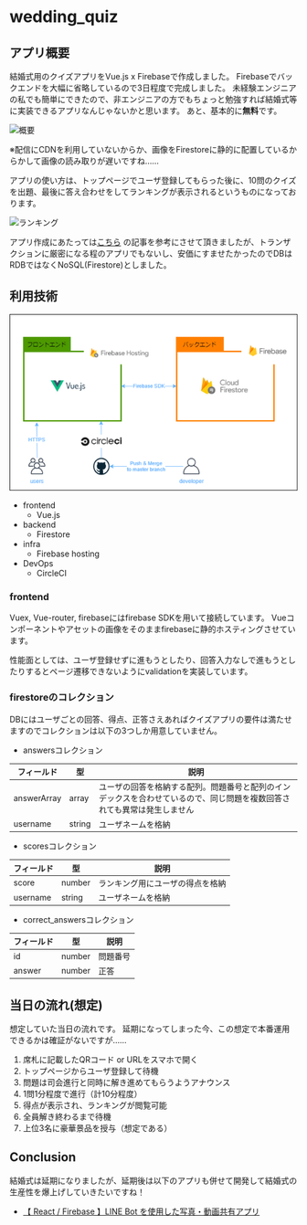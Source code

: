 # wedding_quiz

## アプリ概要
結婚式用のクイズアプリをVue.js x Firebaseで作成しました。
Firebaseでバックエンドを大幅に省略しているので3日程度で完成しました。
未経験エンジニアの私でも簡単にできたので、非エンジニアの方でもちょっと勉強すれば結婚式等に実装できるアプリなんじゃないかと思います。
あと、基本的に**無料**です。

![概要](https://github.com/KamiHitoe/img/blob/master/wedding_quiz/01_main.gif)

※配信にCDNを利用していないからか、画像をFirestoreに静的に配置しているからかして画像の読み取りが遅いですね……

アプリの使い方は、トップページでユーザ登録してもらった後に、10問のクイズを出題、最後に答え合わせをしてランキングが表示されるというものになっております。

![ランキング](https://github.com/KamiHitoe/img/blob/master/wedding_quiz/03_ranking.png)

アプリ作成にあたっては[こちら](https://qiita.com/danishi/items/6f0f2b3052bb1a841d11#comment-ffa9817a67e358782145)
の記事を参考にさせて頂きましたが、トランザクションに厳密になる程のアプリでもないし、安価にすませたかったのでDBはRDBではなくNoSQL(Firestore)としました。


## 利用技術

![インフラ構成図](https://github.com/KamiHitoe/wedding_quiz/blob/master/infra.png)

- frontend
    - Vue.js
- backend
    - Firestore
- infra
    - Firebase hosting
- DevOps
    - CircleCI

### frontend
Vuex, Vue-router, firebaseにはfirebase SDKを用いて接続しています。
Vueコンポーネントやアセットの画像をそのままfirebaseに静的ホスティングさせています。

性能面としては、ユーザ登録せずに進もうとしたり、回答入力なしで進もうとしたりするとページ遷移できないようにvalidationを実装しています。

### firestoreのコレクション
DBにはユーザごとの回答、得点、正答さえあればクイズアプリの要件は満たせますのでコレクションは以下の3つしか用意していません。

- answersコレクション

|  フィールド  |  型  |  説明  |
| ---- | ---- | ---- |
|  answerArray  |  array  | ユーザの回答を格納する配列。問題番号と配列のインデックスを合わせているので、同じ問題を複数回答されても異常は発生しません |
|  username  |  string  | ユーザネームを格納 |

- scoresコレクション

|  フィールド  |  型  |  説明  |
| ---- | ---- | ---- |
|  score  |  number  | ランキング用にユーザの得点を格納 |
|  username  |  string  | ユーザネームを格納 |

- correct_answersコレクション

|  フィールド  |  型  |  説明  |
| ---- | ---- | ---- |
|  id  |  number  | 問題番号 |
|  answer  |  number  | 正答 |


## 当日の流れ(想定)
想定していた当日の流れです。
延期になってしまった今、この想定で本番運用できるかは確証がないですが……

1. 席札に記載したQRコード or URLをスマホで開く
2. トップページからユーザ登録して待機
3. 問題は司会進行と同時に解き進めてもらうようアナウンス
4. 1問1分程度で進行（計10分程度）
5. 得点が表示され、ランキングが閲覧可能
6. 全員解き終わるまで待機
7. 上位3名に豪華景品を授与（想定である）


## Conclusion

結婚式は延期になりましたが、延期後は以下のアプリも併せて開発して結婚式の生産性を爆上げしていきたいですね！
- [【 React / Firebase 】LINE Bot を使用した写真・動画共有アプリ](https://qiita.com/sho373/items/d07f543f8c3fc825f414#comment-fafab8d582a319a08a56)



